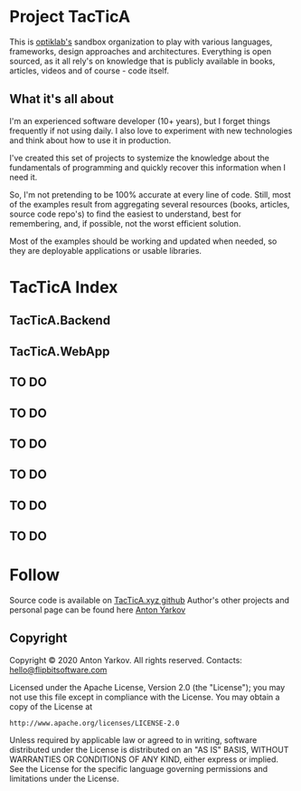 # Project TacTicA

This is [optiklab's](https://github.com/optiklab) sandbox organization to play with various languages, frameworks, design approaches and architectures.
Everything is open sourced, as it all rely's on knowledge that is publicly available in books, articles, videos and of course - code itself.

## What it's all about

I'm an experienced software developer (10+ years), but I forget things frequently if not using daily. I also love to experiment with new technologies and think about how to use it in production.

I've created this set of projects to systemize the knowledge about the fundamentals of programming and quickly recover this information when I need it.

So, I'm not pretending to be 100% accurate at every line of code. Still, most of the examples result from aggregating several resources (books, articles, source code repo's) to find the easiest to understand, best for remembering, and, if possible, not the worst efficient solution. 

Most of the examples should be working and updated when needed, so they are deployable applications or usable libraries.

# TacTicA Index

## TacTicA.Backend

## TacTicA.WebApp

## TO DO

## TO DO

## TO DO

## TO DO

## TO DO

## TO DO

# Follow

Source code is available on [TacTicA.xyz github](https://github.com/tacticaxyz/tacticaxyz.github.io)
Author's other projects and personal page can be found here [Anton Yarkov](https://optiklab.github.io/)

## Copyright

Copyright © 2020 Anton Yarkov. All rights reserved.
Contacts: hello@flipbitsoftware.com

Licensed under the Apache License, Version 2.0 (the "License");
you may not use this file except in compliance with the License.
You may obtain a copy of the License at

    http://www.apache.org/licenses/LICENSE-2.0

Unless required by applicable law or agreed to in writing, software
distributed under the License is distributed on an "AS IS" BASIS,
WITHOUT WARRANTIES OR CONDITIONS OF ANY KIND, either express or implied.
See the License for the specific language governing permissions and
limitations under the License.
